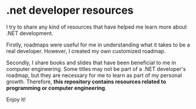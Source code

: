# .net developer resources
I try to share any kind of resources that have helped me learn more about .NET development.

Firstly, roadmaps were useful for me in understanding what it takes to be a real developer. However, I created my own customized roadmap.

Secondly, I share books and slides that have been beneficial to me in computer engineering. Some titles may not be part of a .NET developer's roadmap, but they are necessary for me to learn as part of my personal growth. Therefore, **this repository contains resources related to programming or computer engineering**.

Enjoy it!
